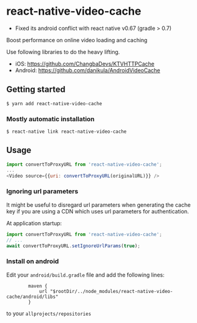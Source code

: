 # react-native-video-cache

* Fixed its android conflict with react native v0.67 (gradle > 0.7)

Boost performance on online video loading and caching

Use following libraries to do the heavy lifting.

- iOS: https://github.com/ChangbaDevs/KTVHTTPCache
- Android: https://github.com/danikula/AndroidVideoCache

## Getting started

`$ yarn add react-native-video-cache`

### Mostly automatic installation

`$ react-native link react-native-video-cache`

## Usage

```javascript
import convertToProxyURL from 'react-native-video-cache';
...
<Video source={{uri: convertToProxyURL(originalURL)}} />
```

### Ignoring url parameters
It might be useful to disregard url parameters when generating the cache key if you are using a CDN which uses url parameters for authentication.

At application startup:
```javascript
import convertToProxyURL from 'react-native-video-cache';
// ...
await convertToProxyURL.setIgnoreUrlParams(true);

```
### Install on android

Edit your `android/build.gradle` file and add the following lines:

```
        maven {
            url "$rootDir/../node_modules/react-native-video-cache/android/libs"
        }
```

to your `allprojects/repositories`
